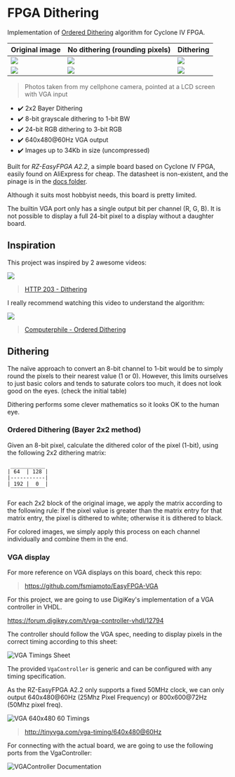 # FPGA Dithering

Implementation of [Ordered Dithering](https://en.wikipedia.org/wiki/Ordered_dithering)
algorithm for Cyclone IV FPGA.

| Original image                 | No dithering (rounding pixels)   | Dithering                     |
| ------------------------------ | -------------------------------- | ----------------------------- |
| ![](./docs/color_original.jpg) | ![](./docs/color_no_dither.jpeg) | ![](./docs/color_dither.jpeg) |
| ![](./docs/bw_original.jpg)    | ![](./docs/bw_no_dither.jpeg)    | ![](./docs/bw_dither.jpeg)    |

> Photos taken from my cellphone camera, pointed at a LCD screen with VGA input

- ✔️ 2x2 Bayer Dithering
- ✔️ 8-bit grayscale dithering to 1-bit BW
- ✔️ 24-bit RGB dithering to 3-bit RGB
- ✔️ 640x480@60Hz VGA output
- ✔️ Images up to 34Kb in size (uncompressed)

Built for _RZ-EasyFPGA A2.2_, a simple board based on Cyclone IV FPGA, easily
found on AliExpress for cheap. The datasheet is non-existent, and the pinage is
in the [docs folder](./docs/RZ-EasyFPGA.jpg).

Although it suits most hobbyist needs, this board is pretty limited.

The builtin VGA port only has a single output bit per channel (R, G, B). It
is not possible to display a full 24-bit pixel to a display without a daughter board.

## Inspiration

This project was inspired by 2 awesome videos:

[![](./docs/dithering_http203.png)](https://www.youtube.com/watch?v=wS0Gck00nDw)

> [HTTP 203 - Dithering](https://www.youtube.com/watch?v=wS0Gck00nDw)

I really recommend watching this video to understand the algorithm:

[![](./docs/dithering_computerphile.png)](https://www.youtube.com/watch?v=IviNO7iICTM&ab_channel=Computerphile)

> [Computerphile - Ordered Dithering](https://www.youtube.com/watch?v=IviNO7iICTM&ab_channel=Computerphile)

## Dithering

The naïve approach to convert an 8-bit channel to 1-bit would be to simply round
the pixels to their nearest value (1 or 0). However, this limits ourselves to just
basic colors and tends to saturate colors too much, it does not look good on the eyes.
(check the initial table)

Dithering performs some clever mathematics so it looks OK to the human eye.

### Ordered Dithering (Bayer 2x2 method)

Given an 8-bit pixel, calculate the dithered color of the pixel (1-bit), using
the following 2x2 dithering matrix:

```
 ___________
| 64  | 128 |
|-----------|
| 192 |  0  |
 ‾‾‾‾‾‾‾‾‾‾‾
```

For each 2x2 block of the original image, we apply the matrix according to the
following rule: If the pixel value is greater than the matrix entry for that
matrix entry, the pixel is dithered to white; otherwise it is dithered to black.

For colored images, we simply apply this process on each channel
individually and combine them in the end.

### VGA display

For more reference on VGA displays on this board, check this repo:

> https://github.com/fsmiamoto/EasyFPGA-VGA

For this project, we are going to use DigiKey's implementation of a VGA
controller in VHDL.

https://forum.digikey.com/t/vga-controller-vhdl/12794

The controller should follow the VGA spec, needing to display pixels in the
correct timing according to this sheet:

![VGA Timings Sheet](./docs/vga_timings.jpeg)

The provided `VgaController` is generic and can be configured with any timing specification.

As the RZ-EasyFPGA A2.2 only supports a fixed 50MHz clock, we can only output
640x480@60Hz (25Mhz Pixel Frequency) or 800x600@72Hz (50Mhz pixel freq).

![VGA 640x480 60 Timings](./docs/vga_640x480_60_timings.png)

> http://tinyvga.com/vga-timing/640x480@60Hz

For connecting with the actual board, we are going to use the following ports
from the VgaController:

![VGAController Documentation](./docs/vga_controller_ports.jpeg)
